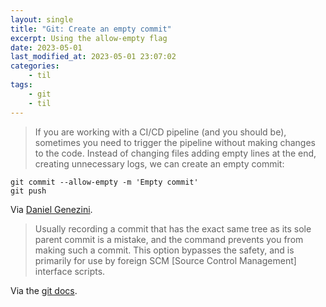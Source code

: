 ```yaml
---
layout: single
title: "Git: Create an empty commit"
excerpt: Using the allow-empty flag
date: 2023-05-01
last_modified_at: 2023-05-01 23:07:02
categories:
    - til
tags:
    - git
    - til
---
```


> If you are working with a CI/CD pipeline (and you should be),
> sometimes you need to trigger the pipeline without making changes to the code.
> Instead of changing files adding empty lines at the end, creating unnecessary logs,
> we can create an empty commit:

```shell
git commit --allow-empty -m 'Empty commit'
git push
```

Via [Daniel Genezini](https://dev.to/dgenezini/7-tips-for-improving-your-productivity-with-git-ajg).

> Usually recording a commit that has the exact same tree as its sole parent commit is a mistake,
> and the command prevents you from making such a commit.
> This option bypasses the safety, and is primarily for use by foreign SCM \[Source Control Management\] interface scripts.

Via the [git docs](https://git-scm.com/docs/git-commit#Documentation/git-commit.txt---allow-empty).

